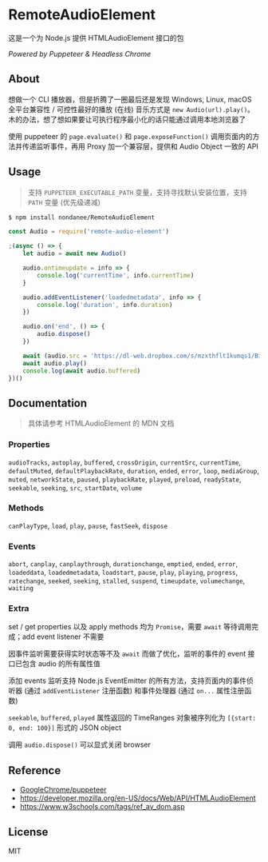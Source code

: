 # RemoteAudioElement

这是一个为 Node.js 提供 HTMLAudioElement 接口的包

*Powered by Puppeteer & Headless Chrome*

## About

想做一个 CLI 播放器，但是折腾了一圈最后还是发现 Windows, Linux, macOS 全平台兼容性 / 可控性最好的播放 (在线) 音乐方式是 `new Audio(url).play()`。木的办法，想了想如果要让可执行程序最小化的话只能通过调用本地浏览器了

使用 puppeteer 的 `page.evaluate()` 和 `page.exposeFunction()` 调用页面内的方法并传递监听事件，再用 Proxy 加一个兼容层，提供和 Audio Object 一致的 API

## Usage

> 支持 `PUPPETEER_EXECUTABLE_PATH` 变量，支持寻找默认安装位置，支持 `PATH` 变量 (优先级递减)

```sh
$ npm install nondanee/RemoteAudioElement
```

```javascript
const Audio = require('remote-audio-element')

;(async () => {
	let audio = await new Audio()

	audio.ontimeupdate = info => {
		console.log('currentTime', info.currentTime)
	}

	audio.addEventListener('loadedmetadata', info => {
		console.log('duration', info.duration)
	})

	audio.on('end', () => {
		audio.dispose()
	})

	await (audio.src = 'https://dl-web.dropbox.com/s/mzxthflt1kumqs1/BigBowlThickNoodle.mp3')
	await audio.play()
	console.log(await audio.buffered)
})()
```

## Documentation

> 具体请参考 HTMLAudioElement 的 MDN 文档

### Properties

`audioTracks`, `autoplay`, `buffered`, `crossOrigin`, `currentSrc`, `currentTime`, `defaultMuted`, `defaultPlaybackRate`, `duration`, `ended`, `error`, `loop`, `mediaGroup`, `muted`, `networkState`, `paused`, `playbackRate`, `played`, `preload`, `readyState`, `seekable`, `seeking`, `src`, `startDate`, `volume`

### Methods

`canPlayType`, `load`, `play`, `pause`, `fastSeek`, `dispose`

### Events

`abort`, `canplay`, `canplaythrough`, `durationchange`, `emptied`, `ended`, `error`, `loadeddata`, `loadedmetadata`, `loadstart`, `pause`, `play`, `playing`, `progress`, `ratechange`, `seeked`, `seeking`, `stalled`, `suspend`, `timeupdate`, `volumechange`, `waiting`

### Extra

set / get properties 以及 apply methods 均为 `Promise`，需要 `await` 等待调用完成；add event listener 不需要

因事件监听需要获得实时状态等不及 `await` 而做了优化，监听的事件的 event 接口已包含 audio 的所有属性值

添加 events 监听支持 Node.js EventEmitter 的所有方法，支持页面内的事件侦听器 (通过 `addEventListener` 注册函数) 和事件处理器 (通过 `on...` 属性注册函数)

`seekable`, `buffered`, `played` 属性返回的 TimeRanges 对象被序列化为 `[{start: 0, end: 100}]` 形式的 JSON object

调用 `audio.dispose()` 可以显式关闭 browser

## Reference

- [GoogleChrome/puppeteer](https://github.com/GoogleChrome/puppeteer)
- https://developer.mozilla.org/en-US/docs/Web/API/HTMLAudioElement
- https://www.w3schools.com/tags/ref_av_dom.asp

## License

MIT